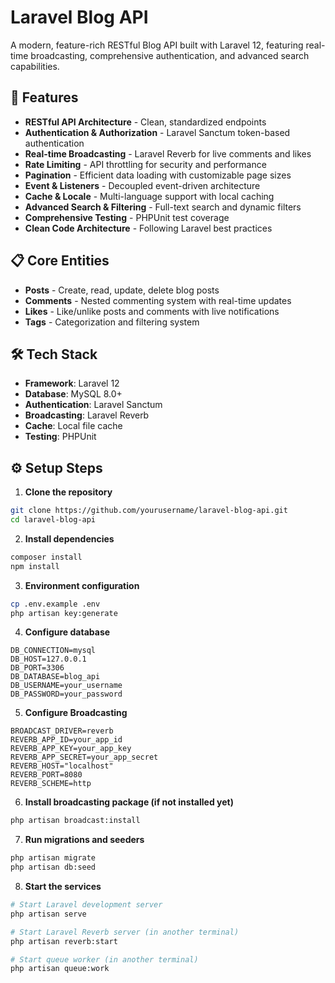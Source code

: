 # Laravel Blog API

A modern, feature-rich RESTful Blog API built with Laravel 12, featuring real-time broadcasting, comprehensive authentication, and advanced search capabilities.

## 🚀 Features

- **RESTful API Architecture** - Clean, standardized endpoints
- **Authentication & Authorization** - Laravel Sanctum token-based authentication
- **Real-time Broadcasting** - Laravel Reverb for live comments and likes
- **Rate Limiting** - API throttling for security and performance
- **Pagination** - Efficient data loading with customizable page sizes
- **Event & Listeners** - Decoupled event-driven architecture
- **Cache & Locale** - Multi-language support with local caching
- **Advanced Search & Filtering** - Full-text search and dynamic filters
- **Comprehensive Testing** - PHPUnit test coverage
- **Clean Code Architecture** - Following Laravel best practices

## 📋 Core Entities

- **Posts** - Create, read, update, delete blog posts
- **Comments** - Nested commenting system with real-time updates
- **Likes** - Like/unlike posts and comments with live notifications
- **Tags** - Categorization and filtering system

## 🛠️ Tech Stack

- **Framework**: Laravel 12
- **Database**: MySQL 8.0+
- **Authentication**: Laravel Sanctum
- **Broadcasting**: Laravel Reverb
- **Cache**: Local file cache
- **Testing**: PHPUnit

## ⚙️ Setup Steps

1. **Clone the repository**
```bash
git clone https://github.com/yourusername/laravel-blog-api.git
cd laravel-blog-api
```

2. **Install dependencies**
```bash
composer install
npm install
```

3. **Environment configuration**
```bash
cp .env.example .env
php artisan key:generate
```

4. **Configure database**
```env
DB_CONNECTION=mysql
DB_HOST=127.0.0.1
DB_PORT=3306
DB_DATABASE=blog_api
DB_USERNAME=your_username
DB_PASSWORD=your_password
```

5. **Configure Broadcasting**
```env
BROADCAST_DRIVER=reverb
REVERB_APP_ID=your_app_id
REVERB_APP_KEY=your_app_key
REVERB_APP_SECRET=your_app_secret
REVERB_HOST="localhost"
REVERB_PORT=8080
REVERB_SCHEME=http
```

6. **Install broadcasting package (if not installed yet)**
```bash
php artisan broadcast:install
```

7. **Run migrations and seeders**
```bash
php artisan migrate
php artisan db:seed
```

8. **Start the services**
```bash
# Start Laravel development server
php artisan serve

# Start Laravel Reverb server (in another terminal)
php artisan reverb:start

# Start queue worker (in another terminal)
php artisan queue:work
```
